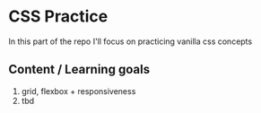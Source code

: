 # CSS Practice 
In this part of the repo I'll focus on practicing vanilla css concepts

## Content / Learning goals
1. grid, flexbox + responsiveness
1. tbd

